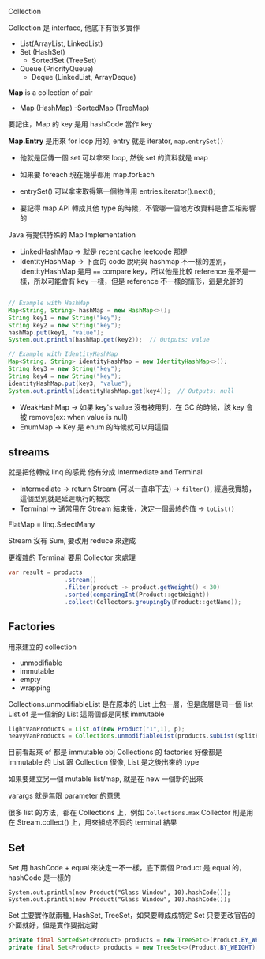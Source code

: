 Collection


Collection 是 interface, 他底下有很多實作
- List(ArrayList, LinkedList)
- Set (HashSet)
  - SortedSet (TreeSet)
- Queue (PriorityQueue)
  - Deque (LinkedList, ArrayDeque)
 

**Map** is a collection of pair
- Map (HashMap)
  -SortedMap (TreeMap)

要記住，Map 的 key 是用 hashCode 當作 key


**Map.Entry** 是用來 for loop 用的, entry 就是 iterator, `map.entrySet()`
- 他就是回傳一個 set 可以拿來 loop, 然後 set 的資料就是 map
- 如果要 foreach 現在幾乎都用 map.forEach
- entrySet() 可以拿來取得第一個物件用 entries.iterator().next();

- 要記得 map API 轉成其他 type 的時候，不管哪一個地方改資料是會互相影響的 

Java 有提供特殊的 Map Implementation
- LinkedHashMap -> 就是 recent cache leetcode 那提
- IdentityHashMap -> 下面的 code 說明與 hashmap 不一樣的差別，IdentityHashMap 是用 `==` compare key，所以他是比較 reference 是不是一樣，所以可能會有 key 一樣，但是 reference 不一樣的情形，這是允許的
```java

// Example with HashMap
Map<String, String> hashMap = new HashMap<>();
String key1 = new String("key");
String key2 = new String("key");
hashMap.put(key1, "value");
System.out.println(hashMap.get(key2));  // Outputs: value

// Example with IdentityHashMap
Map<String, String> identityHashMap = new IdentityHashMap<>();
String key3 = new String("key");
String key4 = new String("key");
identityHashMap.put(key3, "value");
System.out.println(identityHashMap.get(key4));  // Outputs: null
```
- WeakHashMap -> 如果 key's value 沒有被用到，在 GC 的時候，該 key 會被 remove(ex: when value is null)
- EnumMap -> Key 是 enum 的時候就可以用這個


## streams
就是把他轉成 linq 的感覺
他有分成 Intermediate and Terminal
- Intermediate -> return Stream<T> (可以一直串下去) -> `filter()`, 經過我實驗，這個型別就是延遲執行的概念
- Terminal -> 通常用在 Stream 結束後，決定一個最終的值 -> `toList()`

FlatMap = linq.SelectMany

Stream 沒有 Sum, 要改用 reduce 來達成

更複雜的 Terminal 要用 Collector 來處理
```java
var result = products
                .stream()
                .filter(product -> product.getWeight() < 30)
                .sorted(comparingInt(Product::getWeight))
                .collect(Collectors.groupingBy(Product::getName));
```

## Factories 
用來建立的 collection
- unmodifiable
- immutable
- empty
- wrapping

Collections.unmodifiableList 是在原本的 List 上包一層，但是底層是同一個 list
List.of 是一個新的 List
這兩個都是同樣 immutable
```java
lightVanProducts = List.of(new Product("1",1), p);
heavyVanProducts = Collections.unmodifiableList(products.subList(splitPoint, products.size()));
```
目前看起來 of 都是 immutable obj
Collections 的 factories 好像都是 immutable 的
List 跟 Collection 很像, List 是之後出來的 type

如果要建立另一個 mutable list/map, 就是在 new 一個新的出來

varargs 就是無限 parameter 的意思

很多 list 的方法，都在 Collections 上，例如 `Collections.max`
Collector 則是用在 Stream.collect() 上，用來組成不同的 terminal 結果

## Set
Set 用 hashCode + equal 來決定一不一樣，底下兩個 Product 是 equal 的，hashCode 是一樣的
```
System.out.println(new Product("Glass Window", 10).hashCode());
System.out.println(new Product("Glass Window", 10).hashCode());
```

Set 主要實作就兩種, HashSet, TreeSet，如果要轉成成特定 Set 只要更改官告的介面就好，但是實作要指定對
```java
private final SortedSet<Product> products = new TreeSet<>(Product.BY_WEIGHT);
private final Set<Product> products = new TreeSet<>(Product.BY_WEIGHT);


```

